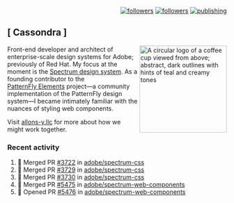 <p align="right"><a rel="me" href="https://front-end.social/@castastrophe">
    <img alt="followers" title="Follow me on Mastodon" src="https://img.shields.io/mastodon/follow/109297102751309835?domain=https%3A%2F%2Ffront-end.social&label=Follow&logo=mastodon&logoColor=white&style=for-the-badge&labelColor=008080&color=006969"/></a>
  <a href="https://codepen.io/castastrophe/">
    <img alt="followers" title="Follow me on CodePen" src="https://img.shields.io/badge/23-1?color=640464&labelColor=7c007c&style=for-the-badge&logo=codepen&label=Follow"/></a>
<a href="https://castastrophe.medium.com/">
    <img alt="publishing" title="View articles on Medium" src="https://img.shields.io/badge/107-1?color=666&labelColor=444&label=subscribe&logo=medium&logoColor=white&style=for-the-badge"/></a>
</p>

## [&nbsp;Cassondra&nbsp;]

<img align="right" src="https://github-production-user-asset-6210df.s3.amazonaws.com/1840295/253016758-ba468774-1cd3-42c2-8f43-947b5eeb5edf.png" height="200" alt="A circular logo of a coffee cup viewed from above; abstract, dark outlines with hints of teal and creamy tones">

Front-end developer and architect of enterprise-scale design systems for Adobe; previously of Red Hat. My focus at the moment is the [Spectrum design system](https://github.com/adobe/spectrum-css). As a founding contributor to the [PatternFly&nbsp;Elements](https://github.com/patternfly/patternfly-elements) project&mdash;a community implementation of the PatternFly design system&mdash;I became intimately familiar with the nuances of styling web components.

Visit [allons-y.llc](http://allons-y.llc/) for more about how we might work together.

### Recent activity

<!--START_SECTION:activity-->
1. 🎉 Merged PR [#3722](https://github.com/adobe/spectrum-css/pull/3722) in [adobe/spectrum-css](https://github.com/adobe/spectrum-css)
2. 🎉 Merged PR [#3729](https://github.com/adobe/spectrum-css/pull/3729) in [adobe/spectrum-css](https://github.com/adobe/spectrum-css)
3. 🎉 Merged PR [#3730](https://github.com/adobe/spectrum-css/pull/3730) in [adobe/spectrum-css](https://github.com/adobe/spectrum-css)
4. 🎉 Merged PR [#5475](https://github.com/adobe/spectrum-web-components/pull/5475) in [adobe/spectrum-web-components](https://github.com/adobe/spectrum-web-components)
5. 💪 Opened PR [#5476](https://github.com/adobe/spectrum-web-components/pull/5476) in [adobe/spectrum-web-components](https://github.com/adobe/spectrum-web-components)
<!--END_SECTION:activity-->
